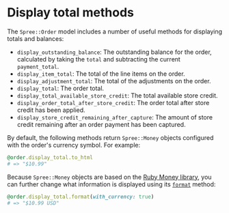 # Display total methods

The `Spree::Order` model includes a number of useful methods for displaying
totals and balances:

- `display_outstanding_balance`: The outstanding balance for the order, calculated by
  taking the `total` and subtracting the current `payment_total`.
- `display_item_total`: The total of the line items on the order. 
- `display_adjustment_total`: The total of the adjustments on the order.
- `display_total`: The order total.
- `display_total_available_store_credit`: The total available store credit.
- `display_order_total_after_store_credit`: The order total after store credit
  has been applied.
- `display_store_credit_remaining_after_capture`: The amount of store credit
  remaining after an order payment has been captured.

<!-- TODO:
  Write and link to documentation about store credit in the Payments
  documentation.
-->

By default, the following methods return `Spree::Money` objects configured with
the order's currency symbol. For example:

```ruby
@order.display_total.to_html 
# => "$10.99"
```

Because `Spree::Money` objects are based on the [Ruby Money
library][ruby-money], you can further change what information is displayed using
its [`format`][ruby-money-format] method:

```ruby
@order.display_total.format(with_currency: true)
# => "$10.99 USD"
```

[ruby-money]: https://github.com/RubyMoney/money
[ruby-money-format]: https://www.rubydoc.info/gems/money/Money:format

